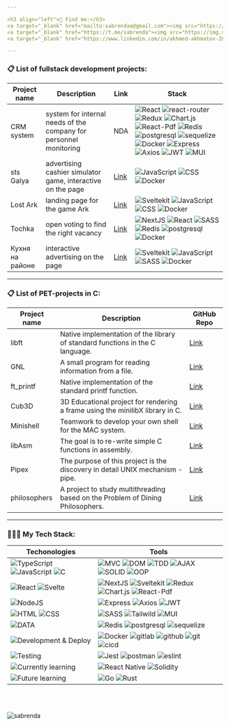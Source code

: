 ```yaml
---

<h3 align="left">💬 Find me:</h3>
<a target="_blank" href="mailto:sabrendaa@gmail.com"><img src="https://img.shields.io/badge/Gmail-20232A?style=for-the-badge&logo=gmail" /></a>
<a target="_blank" href="https://t.me/sabrenda"><img src="https://img.shields.io/badge/Telegram-20232A?style=for-the-badge&logo=telegram" /></a>  
<a target="_blank" href="https://www.linkedin.com/in/akhmed-akhmatov-28aab9251/"><img src="https://img.shields.io/badge/LinkedIn-20232A?style=for-the-badge&logo=linkedin" /></a>

---
```

<h3 align="left">📋 List of fullstack development projects:</h3>

Project name|Description|Link|Stack
-|-|-|-
CRM system|system for internal needs of the company for personnel monitoring|NDA| ![React](https://img.shields.io/badge/React-20232A?style=for-the-badge&logo=react) ![react-router](https://img.shields.io/badge/React_Router-20232A?style=for-the-badge&logo=react-router) ![Redux](https://img.shields.io/badge/Redux-20232A?style=for-the-badge&logo=redux&logoColor=7749BD) ![Chart.js](https://img.shields.io/badge/Chart.js-20232A?style=for-the-badge&logo=chart.js) ![React-Pdf](https://img.shields.io/badge/React.Pdf-20232A?style=for-the-badge&logo=adobeacrobatreader) ![Redis](https://img.shields.io/badge/redis-20232A?style=for-the-badge&logo=redis&logoColor=red) ![postgresql](https://img.shields.io/badge/postgresql-20232A?style=for-the-badge&logo=postgresql) ![sequelize](https://img.shields.io/badge/Sequelize-20232A?style=for-the-badge&logo=Sequelize) ![Docker](https://img.shields.io/badge/docker-20232A?style=for-the-badge&logo=docker&logoColor=blue) ![Express](https://img.shields.io/badge/express.js-20232A?style=for-the-badge&logo=express) ![Axios](https://img.shields.io/badge/Axios-20232A?style=for-the-badge&logo=axios) ![JWT](https://img.shields.io/badge/JWT-20232A?style=for-the-badge&logo=jsonwebtokens) ![MUI](https://img.shields.io/badge/Material--UI-20232A?style=for-the-badge&logo=MUI)
sts Galya|advertising cashier simulator game, interactive on the page|[Link](https://pikabu.ru/story/_10706909)| ![JavaScript](https://img.shields.io/badge/JavaScript-20232A?style=for-the-badge&logo=javascript) ![CSS](https://img.shields.io/badge/CSS3-20232A?style=for-the-badge&logo=css3&logoColor=369AD6) ![Docker](https://img.shields.io/badge/docker-20232A?style=for-the-badge&logo=docker&logoColor=blue) 
Lost Ark|landing page for the game Ark|[Link](https://special.pikabu.ru/lost_ark/fourth_birthday)| ![Sveltekit](https://img.shields.io/badge/Sveltekit-20232A?style=for-the-badge&logo=svelte) ![JavaScript](https://img.shields.io/badge/JavaScript-20232A?style=for-the-badge&logo=javascript) ![CSS](https://img.shields.io/badge/CSS3-20232A?style=for-the-badge&logo=css3&logoColor=369AD6) ![Docker](https://img.shields.io/badge/docker-20232A?style=for-the-badge&logo=docker&logoColor=blue)
Tochka|open voting to find the right vacancy|[Link](https://special.pikabu.ru/tochka_hr/dream_work)| ![NextJS](https://img.shields.io/badge/next.js-000000?style=for-the-badge&logo=nextdotjs&logoColor=white) ![React](https://img.shields.io/badge/React-20232A?style=for-the-badge&logo=react) ![SASS](https://img.shields.io/badge/Sass\/Scss-20232A?style=for-the-badge&logo=sass) ![Redis](https://img.shields.io/badge/redis-20232A?style=for-the-badge&logo=redis&logoColor=red) ![postgresql](https://img.shields.io/badge/postgresql-20232A?style=for-the-badge&logo=postgresql) ![Docker](https://img.shields.io/badge/docker-20232A?style=for-the-badge&logo=docker&logoColor=blue)
Кухня на районе|interactive advertising on the page|[Link](https://pikabu.ru/story/_10940186)| ![Sveltekit](https://img.shields.io/badge/Sveltekit-20232A?style=for-the-badge&logo=svelte) ![JavaScript](https://img.shields.io/badge/JavaScript-20232A?style=for-the-badge&logo=javascript) ![SASS](https://img.shields.io/badge/Sass\/Scss-20232A?style=for-the-badge&logo=sass) ![Docker](https://img.shields.io/badge/docker-20232A?style=for-the-badge&logo=docker&logoColor=blue)

 ---

<h3 align="left">📋 List of PET-projects in С:</h3>
 
Project name|Description|GitHub Repo
-|-|-
libft|Native implementation of the library of standard functions in the C language.| [Link](https://github.com/sabrenda/libft)
GNL| A small program for reading information from a file.| [Link](https://github.com/sabrenda/get_next_line)
ft_printf|Native implementation of the standard printf function.| [Link](https://github.com/sabrenda/ft_printf)
Cub3D| 3D Educational project for rendering a frame using the minilibX library in C.| [Link](https://github.com/sabrenda/Cub3D)
Minishell|Teamwork to develop your own shell for the MAC system.| [Link](https://github.com/sabrenda/Minishell)
libAsm|The goal is to re-write simple C functions in assembly.| [Link](https://github.com/sabrenda/libAsm)
Pipex|The purpose of this project is the discovery in detail UNIX mechanism - pipe.| [Link](https://github.com/sabrenda/Pipex)
philosophers|A project to study multithreading based on the Problem of Dining Philosophers.| [Link](https://github.com/sabrenda/Philosophers)

---

<h3 align="left">👨🏻‍💻 My Tech Stack:</h3>

Techonologies | Tools
--- | ---
![TypeScript](https://img.shields.io/badge/TS-20232A?style=for-the-badge&logo=typescript) ![JavaScript](https://img.shields.io/badge/JS-20232A?style=for-the-badge&logo=javascript) ![C](https://img.shields.io/badge/C-20232A?style=for-the-badge&logo=C) | ![MVC](https://img.shields.io/badge/mvc-20232A?style=for-the-badge) ![DOM](https://img.shields.io/badge/dom-20232A?style=for-the-badge) ![TDD](https://img.shields.io/badge/tdd-20232A?style=for-the-badge) ![AJAX](https://img.shields.io/badge/ajax-20232A?style=for-the-badge) ![SOLID](https://img.shields.io/badge/solid-20232A?style=for-the-badge) ![OOP](https://img.shields.io/badge/oop-20232A?style=for-the-badge)
![React](https://img.shields.io/badge/React-20232A?style=for-the-badge&logo=react) ![Svelte](https://img.shields.io/badge/svelte-20232A?style=for-the-badge&logo=svelte) | ![NextJS](https://img.shields.io/badge/next.js-000000?style=for-the-badge&logo=nextdotjs&logoColor=white) ![Sveltekit](https://img.shields.io/badge/Sveltekit-20232A?style=for-the-badge&logo=svelte) ![Redux](https://img.shields.io/badge/Redux-20232A?style=for-the-badge&logo=redux&logoColor=7749BD) ![Chart.js](https://img.shields.io/badge/Chart.js-20232A?style=for-the-badge&logo=chart.js) ![React-Pdf](https://img.shields.io/badge/React.Pdf-20232A?style=for-the-badge&logo=adobeacrobatreader)
![NodeJS](https://img.shields.io/badge/node.js-20232A?style=for-the-badge&logo=node.js) | ![Express](https://img.shields.io/badge/express.js-20232A?style=for-the-badge&logo=express) ![Axios](https://img.shields.io/badge/Axios-20232A?style=for-the-badge&logo=axios) ![JWT](https://img.shields.io/badge/JWT-20232A?style=for-the-badge&logo=jsonwebtokens)
![HTML](https://img.shields.io/badge/HTML5-20232A?style=for-the-badge&logo=html5) ![CSS](https://img.shields.io/badge/CSS3-20232A?style=for-the-badge&logo=css3&logoColor=369AD6) | ![SASS](https://img.shields.io/badge/Sass\/Scss-20232A?style=for-the-badge&logo=sass) ![Tailwild](https://img.shields.io/badge/tailwindcss-20232A?style=for-the-badge&logo=tailwindcss) ![MUI](https://img.shields.io/badge/Material--UI-20232A?style=for-the-badge&logo=MUI)
![DATA](https://img.shields.io/badge/DATA-20232A?style=for-the-badge) | ![Redis](https://img.shields.io/badge/redis-20232A?style=for-the-badge&logo=redis&logoColor=red) ![postgresql](https://img.shields.io/badge/postgresql-20232A?style=for-the-badge&logo=postgresql) ![sequelize](https://img.shields.io/badge/Sequelize-20232A?style=for-the-badge&logo=Sequelize)
![Development & Deploy](https://img.shields.io/badge/Development%20&%20Deploy-20232A?style=for-the-badge) | ![Docker](https://img.shields.io/badge/docker-20232A?style=for-the-badge&logo=docker&logoColor=blue) ![gitlab](https://img.shields.io/badge/gitlab-20232A?style=for-the-badge&logo=gitlab) ![github](https://img.shields.io/badge/github-20232A?style=for-the-badge&logo=github) ![git](https://img.shields.io/badge/git-20232A?style=for-the-badge&logo=git) ![cicd](https://img.shields.io/badge/cicd-20232A?style=for-the-badge&logo=cicd)
 ![Testing](https://img.shields.io/badge/Testing-20232A?style=for-the-badge) | ![Jest](https://img.shields.io/badge/-jest-20232A?style=for-the-badge&logo=jest&logoColor=brown) ![postman](https://img.shields.io/badge/postman-20232A?style=for-the-badge&logo=postman) ![eslint](https://img.shields.io/badge/eslint-20232A?style=for-the-badge&logo=eslint&logoColor=7C7CEA)
![Currently learning](https://img.shields.io/badge/Currently%20learning-577777?style=for-the-badge)| ![React Native](https://img.shields.io/badge/Native-577777?style=for-the-badge&logo=react) ![Solidity](https://img.shields.io/badge/Solidity-577777?style=for-the-badge&logo=Solidity)
![Future learning](https://img.shields.io/badge/Future%20learning-577777?style=for-the-badge)| ![Go](https://img.shields.io/badge/Go-577777?style=for-the-badge&logo=go) ![Rust](https://img.shields.io/badge/Rust-577777?style=for-the-badge&logo=rust)

<br />
<br />

<p align="left"> <img src="https://komarev.com/ghpvc/?username=sabrenda&label=Profile%20views&color=0e75b6&style=flat" alt="sabrenda" /> </p>
